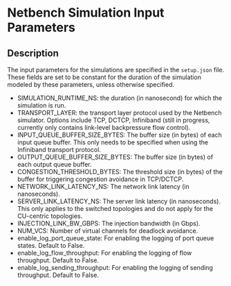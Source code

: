 # Netbench Simulation Input Parameters

## Description

The input parameters for the simulations are specified in the `setup.json` file. These fields are set to be constant for the duration of the simulation modeled by these parameters, unless otherwise specified.

<ul>
    <li>SIMULATION_RUNTIME_NS: the duration (in nanosecond) for which the simulation is run. </li>
    <li>TRANSPORT_LAYER: the transport layer protocol used by the Netbench simulator. Options include TCP, DCTCP, Infiniband (still in progress, currently only contains link-level backpressure flow control). </li>
    <li>INPUT_QUEUE_BUFFER_SIZE_BYTES: The buffer size (in bytes) of each input queue buffer. This only needs to be specified when using the Infiniband transport protocol.</li>
    <li>OUTPUT_QUEUE_BUFFER_SIZE_BYTES: The buffer size (in bytes) of each output queue buffer. </li>
    <li>CONGESTION_THRESHOLD_BYTES: The threshold size (in bytes) of the buffer for triggering congestion avoidance in TCP/DCTCP.</li>
    <li>NETWORK_LINK_LATENCY_NS: The network link latency (in nanoseconds). </li>
    <li>SERVER_LINK_LATENCY_NS: The server link latency (in nanoseconds). This only applies to the switched topologies and do not apply for the CU-centric topologies.</li>
    <li>INJECTION_LINK_BW_GBPS: The injection bandwidth (in Gbps). </li>
    <li>NUM_VCS: Number of virtual channels for deadlock avoidance.</li>
    <li>enable_log_port_queue_state: For enabling the logging of port queue states. Default to False. </li>
    <li>enable_log_flow_throughput: For enabling the logging of flow throughput. Default to False.</li>
    <li>enable_log_sending_throughput: For enabling the logging of sending throughput. Default to False. </li>
</ul>
